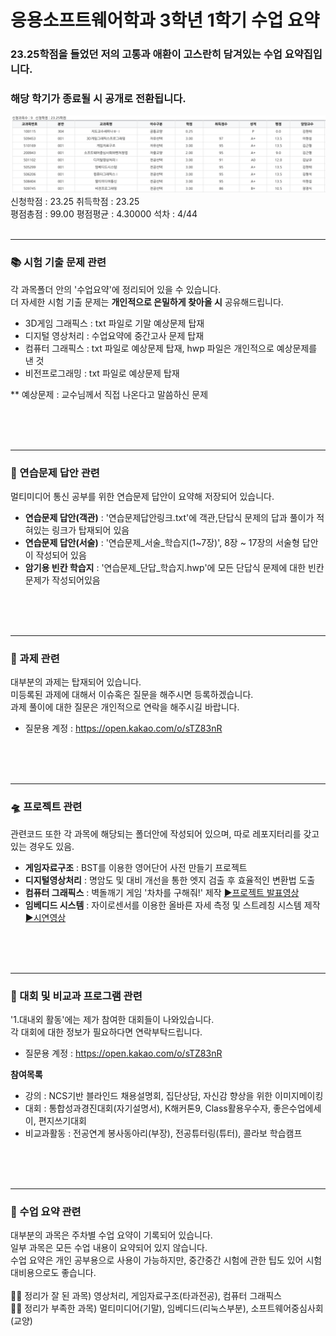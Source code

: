 # 응용소프트웨어학과 3학년 1학기 수업 요약
### 23.25학점을 들었던 저의 고통과 애환이 고스란히 담겨있는 수업 요약집입니다.<br>
### 해당 학기가 종료될 시 공개로 전환됩니다. <br>


![](https://github.com/oMFDOo/School_3.1/blob/main/1.%EB%8C%80%EB%82%B4%EC%99%B8%ED%99%9C%EB%8F%99/3%ED%95%99%EB%85%841%ED%95%99%EA%B8%B0%20%EC%84%B1%EC%A0%81.png?raw=true)
신청학점 : 23.25    취득학점 : 23.25    
평점총점 : 99.00    평점평균 : 4.30000    석차 : 4/44
<br>
<br>

---

 ### 📚 시험 기출 문제 관련
 각 과목폴더 안의 '수업요약'에 정리되어 있을 수 있습니다.<br>
 더 자세한 시험 기출 문제는 __개인적으로 은밀하게 찾아올 시__ 공유해드립니다. 

 - 3D게임 그래픽스 : txt 파일로 기말 예상문제 탑재
 - 디지털 영상처리 : 수업요약에 중간고사 문제 탑재
 - 컴퓨터 그래픽스 : txt 파일로 예상문제 탑재, hwp 파일은 개인적으로 예상문제를 낸 것
 - 비전프로그래밍 : txt 파일로 예상문제 탑재

 ** 예상문제 : 교수님께서 직접 나온다고 말씀하신 문제

<br>
<br>
<br>

---

 ### 📃 연습문제 답안 관련
 멀티미디어 통신 공부를 위한 연습문제 답안이 요약해 저장되어 있습니다.

 - **연습문제 답안(객관)** : '연습문제답안링크.txt'에 객관,단답식 문제의 답과 풀이가 적혀있는 링크가 탑재되어 있음
 - **연습문제 답안(서술)** : '연습문제_서술_학습지(1~7장)', 8장 ~ 17장의 서술형 답안이 작성되어 있음
 - **암기용 빈칸 학습지** : '연습문제_단답_학습지.hwp'에 모든 단답식 문제에 대한 빈칸 문제가 작성되어있음
 
<br>
<br>
<br>

---
 ### 🥽 과제 관련
 대부분의 과제는 탑재되어 있습니다.<br>
 미등록된 과제에 대해서 이슈혹은 질문을 해주시면 등록하겠습니다.<br>
 과제 풀이에 대한 질문은 개인적으로 연락을 해주시길 바랍니다.<br>
 - 질문용 계정 : https://open.kakao.com/o/sTZ83nR
<br>
<br>
<br>

---
 ### 🛸 프로젝트 관련
 관련코드 또한 각 과목에 해당되는 폴더안에 작성되어 있으며, 따로 레포지터리를 갖고 있는 경우도 있음.

 - **게임자료구조** : BST를 이용한 영어단어 사전 만들기 프로젝트
 - **디지털영상처리** : 명암도 및 대비 개선을 통한 엣지 검출 후 효율적인 변환법 도출
 - **컴퓨터 그래픽스** : 벽돌깨기 게임 '차차를 구해줘!' 제작 [▶프로젝트 발표영상](https://youtu.be/3-DOHu2xzj4)
 - **임베디드 시스템** : 자이로센서를 이용한 올바른 자세 측정 및 스트레칭 시스템 제작 [▶시연영상](https://youtu.be/yoiUCxmY_dg)
<br>
<br>
<br>

---
 ### 🏩 대회 및 비교과 프로그램 관련
 '1.대내외 활동'에는 제가 참여한 대회들이 나와있습니다. <br>
 각 대회에 대한 정보가 필요하다면 연락부탁드립니다.
  - 질문용 계정 : https://open.kakao.com/o/sTZ83nR

**참여목록**
 - 강의 : NCS기반 블라인드 채용설명회, 집단상담, 자신감 향상을 위한 이미지메이킹
 - 대회 : 통합성과경진대회(자기설명서), K해커톤9, Class활용우수자, 좋은수업에세이, 편지쓰기대회
 - 비교과활동 : 전공연계 봉사동아리(부장), 전공튜터링(튜터), 콜라보 학습캠프
<br>
<br>
<br>

---
 ### 💯 수업 요약 관련
 대부분의 과목은 주차별 수업 요약이 기록되어 있습니다.<br>
 일부 과목은 모든 수업 내용이 요약되어 있지 않습니다.<br>
 수업 요약은 개인 공부용으로 사용이 가능하지만, 중간중간 시험에 관한 팁도 있어 시험 대비용으로도 좋습니다.<br><br>
 👍🏻 정리가 잘 된 과목) 영상처리, 게임자료구조(타과전공), 컴퓨터 그래픽스<br>
 👎🏻 정리가 부족한 과목) 멀티미디어(기말), 임베디드(리눅스부분), 소프트웨어중심사회(교양)
